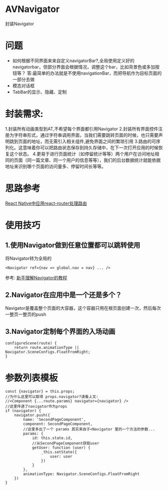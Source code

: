 # AVNavigator
封装Navigator

# 问题
- 如何根据不同界面来来自定义navigatorBar?,全局使用定义好的navigatorbar，但部分界面会根据情况，调整这个bar，比如背景色或多加按钮等？
 答:最简单的办法就是不使用navigationBar，而把导航作为目标页面的一部分去做
- 模态对话框
- TabBar的显示、隐藏、定制




# 封装需求:
1.封装所有动画类型到AT,不希望每个界面都引用Navigator
2.封装所有界面控件注册为字符串形式，通过字符串调用界面，当我们需要跳转页面的时候，也只需要声明跳到页面的地址，而无需引入相关组件,避免界面之间的繁琐引用
3.路由的可序列化。这意味着你可以把路由状态保存到持久存储中，在下一次打开应用的时候恢复这个状态。
4.更易于进行页面统计（如停留统计等等）两个用户在访问地址相同的页面（同一篇文章、同一个用户的信息等等），我们的后台数据统计就能依据地址来识别哪个页面的访问量多、停留时间长等等。

# 思路参考
[React Native中应用react-router处理路由](http://bbs.reactnative.cn/topic/495/react-native%E4%B8%AD%E5%BA%94%E7%94%A8react-router%E5%A4%84%E7%90%86%E8%B7%AF%E7%94%B1)



# 使用技巧

## 1.使用Navigator做到任意位置都可以跳转使用
将Navigator转为全局的
```
<Navigator ref={nav => global.nav = nav} ... />
```
参考: [新手理解Navigator的教程](http://bbs.reactnative.cn/topic/20/%E6%96%B0%E6%89%8B%E7%90%86%E8%A7%A3navigator%E7%9A%84%E6%95%99%E7%A8%8B)

## 2.Navigator在应用中是一个还是多个？
Navigator是覆盖整个页面的大容器，这个容器只用在根页面创建一次，然后每次一整页一整页的push

## 3.Navigator定制每个界面的入场动画
```
configureScene(route) {
    return route.animationType || Navigator.SceneConfigs.FloatFromRight;
}
```


# 参数列表模板
```
const {navigator} = this.props;
//为什么这里可以取得 props.navigator?请看上文:
//<Component {...route.params} navigator={navigator} />
//这里传递了navigator作为props
if (navigator) {
    navigator.push({
        name: 'SecondPageComponent',
        component: SecondPageComponent,
        //这里多出了一个 params 其实来自于<Navigator 里的一个方法的参数...
        params: {
            id: this.state.id,
            //从SecondPageComponent获取user
            getUser: function (user) {
                _this.setState({
                    user: user
                })
            }
        },
        animationType: Navigator.SceneConfigs.FloatFromRight
    })
}
```